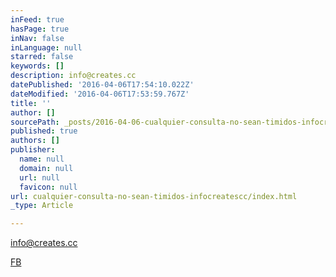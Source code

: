 ```yaml
---
inFeed: true
hasPage: true
inNav: false
inLanguage: null
starred: false
keywords: []
description: info@creates.cc
datePublished: '2016-04-06T17:54:10.022Z'
dateModified: '2016-04-06T17:53:59.767Z'
title: ''
author: []
sourcePath: _posts/2016-04-06-cualquier-consulta-no-sean-timidos-infocreatescc.md
published: true
authors: []
publisher:
  name: null
  domain: null
  url: null
  favicon: null
url: cualquier-consulta-no-sean-timidos-infocreatescc/index.html
_type: Article

---
```

info@creates.cc

[FB][0]

[0]: https://www.facebook.com/creates.cc.world?_rdr
